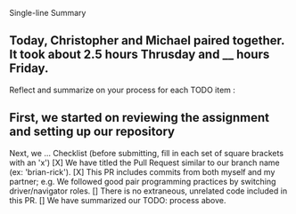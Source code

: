 Single-line Summary
## Today, Christopher and Michael paired together. It took about 2.5 hours Thrusday and __ hours Friday.

Reflect and summarize on your process for each TODO item :
## First, we started on reviewing the assignment and setting up our repository
Next, we ...
Checklist (before submitting, fill in each set of square brackets with an 'x')
[X] We have titled the Pull Request similar to our branch name (ex: 'brian-rick').
[X] This PR includes commits from both myself and my partner; e.g. We followed good pair programming practices by switching driver/navigator roles.
[] There is no extraneous, unrelated code included in this PR.
[] We have summarized our TODO: process above.